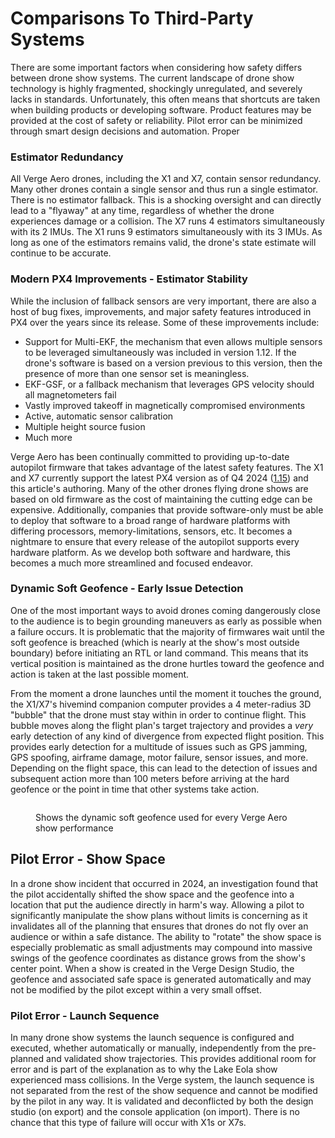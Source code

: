 # Comparisons To Third-Party Systems

There are some important factors when considering how safety differs between drone show systems. The current landscape of drone show technology is highly fragmented, shockingly unregulated, and severely lacks in standards. Unfortunately, this often means that shortcuts are taken when building products or developing software. Product features may be provided at the cost of safety or reliability. Pilot error can be minimized through smart design decisions and automation. Proper&#x20;

### Estimator Redundancy <a href="#pdf-page-t78ensyf4xb9yrk4m25e-estimator-redundancy" id="pdf-page-t78ensyf4xb9yrk4m25e-estimator-redundancy"></a>

All Verge Aero drones, including the X1 and X7, contain sensor redundancy. Many other drones contain a single sensor and thus run a single estimator. There is no estimator fallback. This is a shocking oversight and can directly lead to a "flyaway" at any time, regardless of whether the drone experiences damage or a collision. The X7 runs 4 estimators simultaneously with its 2 IMUs. The X1 runs 9 estimators simultaneously with its 3 IMUs. As long as one of the estimators remains valid, the drone's state estimate will continue to be accurate.

### Modern PX4 Improvements - Estimator Stability <a href="#pdf-page-t78ensyf4xb9yrk4m25e-modern-px4-improvements-estimator-stability" id="pdf-page-t78ensyf4xb9yrk4m25e-modern-px4-improvements-estimator-stability"></a>

While the inclusion of fallback sensors are very important, there are also a host of bug fixes, improvements, and major safety features introduced in PX4 over the years since its release. Some of these improvements include:

* Support for Multi-EKF, the mechanism that even allows multiple sensors to be leveraged simultaneously was included in version 1.12. If the drone's software is based on a version previous to this version, then the presence of more than one sensor set is meaningless.
* EKF-GSF, or a fallback mechanism that leverages GPS velocity should all magnetometers fail
* Vastly improved takeoff in magnetically compromised environments
* Active, automatic sensor calibration
* Multiple height source fusion
* Much more

Verge Aero has been continually committed to providing up-to-date autopilot firmware that takes advantage of the latest safety features. The X1 and X7 currently support the latest PX4 version as of Q4 2024 ([1.15](https://docs.px4.io/main/en/releases/1.15.html)) and this article's authoring. Many of the other drones flying drone shows are based on old firmware as the cost of maintaining the cutting edge can be expensive. Additionally, companies that provide software-only must be able to deploy that software to a broad range of hardware platforms with differing processors, memory-limitations, sensors, etc. It becomes a nightmare to ensure that every release of the autopilot supports every hardware platform. As we develop both software and hardware, this becomes a much more streamlined and focused endeavor.

### Dynamic Soft Geofence - Early Issue Detection <a href="#pdf-page-t78ensyf4xb9yrk4m25e-dynamic-soft-geofence-early-issue-detection" id="pdf-page-t78ensyf4xb9yrk4m25e-dynamic-soft-geofence-early-issue-detection"></a>

One of the most important ways to avoid drones coming dangerously close to the audience is to begin grounding maneuvers as early as possible when a failure occurs. It is problematic that the majority of firmwares wait until the soft geofence is breached (which is nearly at the show's most outside boundary) before initiating an RTL or land command. This means that its vertical position is maintained as the drone hurtles toward the geofence and action is taken at the last possible moment.

From the moment a drone launches until the moment it touches the ground, the X1/X7's hivemind companion computer provides a 4 meter-radius 3D "bubble" that the drone must stay within in order to continue flight. This bubble moves along the flight plan's target trajectory and provides a _very_ early detection of any kind of divergence from expected flight position. This provides early detection for a multitude of issues such as GPS jamming, GPS spoofing, airframe damage, motor failure, sensor issues, and more. Depending on the flight space, this can lead to the detection of issues and subsequent action more than 100 meters before arriving at the hard geofence or the point in time that other systems take action.

<figure><img src="https://open.gitbook.com/~gitbook/image?url=https%3A%2F%2Flh7-rt.googleusercontent.com%2Fdocsz%2FAD_4nXecsLagLYGuM2nkMeL5HO4RXOuwVGW-lsoKuROjpQabXyhxM8UhEW2xI6anwNbZRQyLJ6Uurig7Xo2WfxizyjdWYTCWfkD-fw8xc3XvZ_R97D2SKHMpl8A7HqECAVeWeENp6KKhUIE0YjcMHtvSOETfyVaj%3Fkey%3DCycmD5XzuOp_sKnPLZuoAQ&#x26;width=768&#x26;dpr=4&#x26;quality=100&#x26;sign=a33b85ac&#x26;sv=2" alt=""><figcaption><p>Shows the dynamic soft geofence used for every Verge Aero show performance</p></figcaption></figure>

## Pilot Error - Show Space <a href="#pdf-page-t78ensyf4xb9yrk4m25e-pilot-error-show-space" id="pdf-page-t78ensyf4xb9yrk4m25e-pilot-error-show-space"></a>

In a drone show incident that occurred in 2024, an investigation found that the pilot accidentally shifted the show space and the geofence into a location that put the audience directly in harm's way. Allowing a pilot to significantly manipulate the show plans without limits is concerning as it invalidates all of the planning that ensures that drones do not fly over an audience or within a safe distance. The ability to "rotate" the show space is especially problematic as small adjustments may compound into massive swings of the geofence coordinates as distance grows from the show's center point. When a show is created in the Verge Design Studio, the geofence and associated safe space is generated automatically and may not be modified by the pilot except within a very small offset.

### Pilot Error - Launch Sequence <a href="#pdf-page-t78ensyf4xb9yrk4m25e-pilot-error-launch-sequence" id="pdf-page-t78ensyf4xb9yrk4m25e-pilot-error-launch-sequence"></a>

In many drone show systems the launch sequence is configured and executed, whether automatically or manually, independently from the pre-planned and validated show trajectories. This provides additional room for error and is part of the explanation as to why the Lake Eola show experienced mass collisions. In the Verge system, the launch sequence is not separated from the rest of the show sequence and cannot be modified by the pilot in any way. It is validated and deconflicted by both the design studio (on export) and the console application (on import). There is no chance that this type of failure will occur with X1s or X7s.
